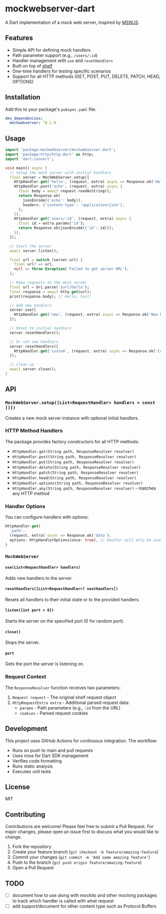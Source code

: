 # mockwebserver-dart

A Dart implementation of a mock web server, inspired by [MSWJS](https://mswjs.io/).

## Features

- Simple API for defining mock handlers
- Path parameter support (e.g., `/users/:id`)
- Handler management with `use` and `resetHandlers`
- Built on top of [shelf](https://pub.dev/packages/shelf)
- One-time handlers for testing specific scenarios
- Support for all HTTP methods (GET, POST, PUT, DELETE, PATCH, HEAD, OPTIONS)

## Installation

Add this to your package's `pubspec.yaml` file:

```yaml
dev_dependencies:
  mockwebserver: ^0.1.0
```

## Usage

```dart
import 'package:mockwebserver/mockwebserver.dart';
import 'package:http/http.dart' as http;
import 'dart:convert';

void main() async {
  // Setup the mock server with initial handlers
  final server = MockWebServer.setup([
    HttpHandler.get('hello', (request, extra) async => Response.ok('Hello, test!')),
    HttpHandler.post('echo', (request, extra) async {
      final body = await request.readAsString();
      return Response.ok(
        jsonEncode({'echo': body}),
        headers: {'content-type': 'application/json'},
      );
    }),
    HttpHandler.get('users/:id', (request, extra) async {
      final id = extra.params['id'];
      return Response.ok(jsonEncode({'id': id}));
    }),
  ]);

  // Start the server
  await server.listen();

  final url = switch (server.url) {
    final url? => url,
    null => throw Exception('Failed to get server URL'),
  };

  // Make requests to the mock server
  final url = Uri.parse('$url/hello');
  final response = await http.get(url);
  print(response.body); // Hello, test!

  // Add new handlers
  server.use([
    HttpHandler.get('new', (request, extra) async => Response.ok('New handler!')),
  ]);

  // Reset to initial handlers
  server.resetHandlers();

  // Or set new handlers
  server.resetHandlers([
    HttpHandler.get('custom', (request, extra) async => Response.ok('Custom handler!')),
  ]);

  // Clean up
  await server.close();
}
```

## API

### `MockWebServer.setup([List<RequestHandler> handlers = const []])`

Creates a new mock server instance with optional initial handlers.

### HTTP Method Handlers

The package provides factory constructors for all HTTP methods:

- `HttpHandler.get(String path, ResponseResolver resolver)`
- `HttpHandler.post(String path, ResponseResolver resolver)`
- `HttpHandler.put(String path, ResponseResolver resolver)`
- `HttpHandler.delete(String path, ResponseResolver resolver)`
- `HttpHandler.patch(String path, ResponseResolver resolver)`
- `HttpHandler.head(String path, ResponseResolver resolver)`
- `HttpHandler.options(String path, ResponseResolver resolver)`
- `HttpHandler.any(String path, ResponseResolver resolver)` - matches any HTTP method

### Handler Options

You can configure handlers with options:

```dart
HttpHandler.get(
  'path',
  (request, extra) async => Response.ok('data'),
  options: HttpHandlerOptions(once: true), // Handler will only be used once
)
```

### `MockWebServer`

#### `use(List<RequestHandler> handlers)`

Adds new handlers to the server.

#### `resetHandlers([List<RequestHandler>? nextHandlers])`

Resets all handlers to their initial state or to the provided handlers.

#### `listen({int port = 0})`

Starts the server on the specified port (0 for random port).

#### `close()`

Stops the server.

#### `port`

Gets the port the server is listening on.

### Request Context

The `ResponseResolver` function receives two parameters:

1. `Request request` - The original shelf request object
2. `HttpRequestExtra extra` - Additional parsed request data:
   - `params` - Path parameters (e.g., `:id` from the URL)
   - `cookies` - Parsed request cookies

## Development

This project uses GitHub Actions for continuous integration. The workflow:

- Runs on push to main and pull requests
- Uses mise for Dart SDK management
- Verifies code formatting
- Runs static analysis
- Executes unit tests

## License

MIT

## Contributing

Contributions are welcome! Please feel free to submit a Pull Request. For major changes, please open an issue first to discuss what you would like to change.

1. Fork the repository
2. Create your feature branch (`git checkout -b feature/amazing-feature`)
3. Commit your changes (`git commit -m 'Add some amazing feature'`)
4. Push to the branch (`git push origin feature/amazing-feature`)
5. Open a Pull Request

## TODO

- [ ] document how to use along with mockito and other mocking packages to track which handler is called with what request
- [ ] add support/document for other content type such as Protocol Buffers
